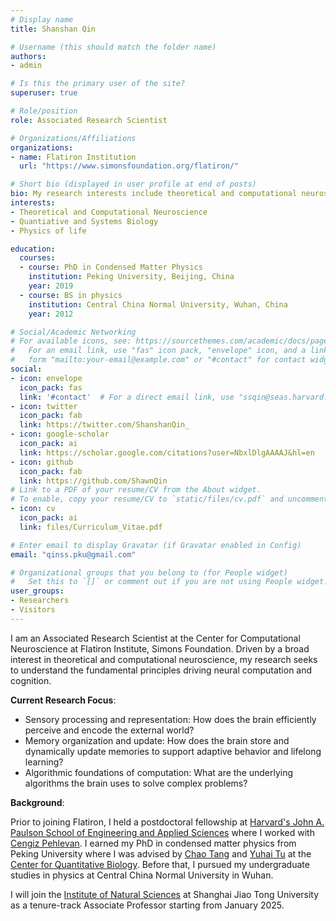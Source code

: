 ```yaml
---
# Display name
title: Shanshan Qin

# Username (this should match the folder name)
authors:
- admin

# Is this the primary user of the site?
superuser: true

# Role/position
role: Associated Research Scientist

# Organizations/Affiliations
organizations:
- name: Flatiron Institution
  url: "https://www.simonsfoundation.org/flatiron/"

# Short bio (displayed in user profile at end of posts)
bio: My research interests include theoretical and computational neuroscience, quantiative biology and physics of life.
interests:
- Theoretical and Computational Neuroscience
- Quantiative and Systems Biology
- Physics of life

education:
  courses:
  - course: PhD in Condensed Matter Physics
    institution: Peking University, Beijing, China
    year: 2019
  - course: BS in physics
    institution: Central China Normal University, Wuhan, China
    year: 2012

# Social/Academic Networking
# For available icons, see: https://sourcethemes.com/academic/docs/page-builder/#icons
#   For an email link, use "fas" icon pack, "envelope" icon, and a link in the
#   form "mailto:your-email@example.com" or "#contact" for contact widget.
social:
- icon: envelope
  icon_pack: fas
  link: '#contact'  # For a direct email link, use "ssqin@seas.harvard.edu".
- icon: twitter
  icon_pack: fab
  link: https://twitter.com/ShanshanQin_
- icon: google-scholar
  icon_pack: ai
  link: https://scholar.google.com/citations?user=NbxlDlgAAAAJ&hl=en
- icon: github
  icon_pack: fab
  link: https://github.com/ShawnQin
# Link to a PDF of your resume/CV from the About widget.
# To enable, copy your resume/CV to `static/files/cv.pdf` and uncomment the lines below.
- icon: cv
  icon_pack: ai
  link: files/Curriculum_Vitae.pdf

# Enter email to display Gravatar (if Gravatar enabled in Config)
email: "qinss.pku@gmail.com"

# Organizational groups that you belong to (for People widget)
#   Set this to `[]` or comment out if you are not using People widget.
user_groups:
- Researchers
- Visitors
---
```


I am an Associated Research Scientist at the Center for Computational Neuroscience at Flatiron Institute, Simons Foundation. Driven by a broad interest in theoretical and computational neuroscience, my research seeks to understand the fundamental principles driving neural computation and cognition.

**Current Research Focus**:
- Sensory processing and representation: How does the brain efficiently perceive and encode the external world?
- Memory organization and update: How does the brain store and dynamically update memories to support adaptive behavior and lifelong learning?
- Algorithmic foundations of computation: What are the underlying algorithms the brain uses to solve complex problems?

**Background**:

Prior to joining Flatiron, I held a postdoctoral fellowship at [Harvard's John A. Paulson School of Engineering and Applied Sciences](https://seas.harvard.edu/) where I worked with [Cengiz Pehlevan](https://pehlevan.seas.harvard.edu/people/cengiz-pehlevan). I earned my PhD in condensed matter physics from Peking University where I was advised by [Chao Tang](https://scholar.google.com/citations?user=OnoMAckAAAAJ&hl=en) and [Yuhai Tu](https://scholar.google.com/citations?user=bpaBVYIAAAAJ&hl=en) at the [Center for Quantitative Biology](https://cqb.pku.edu.cn/cqben/). Before that, I pursued my undergraduate studies in physics at Central China Normal University in Wuhan.

I will join the [Institute of Natural Sciences](https://ins.sjtu.edu.cn/) at Shanghai Jiao Tong University as a tenure-track Associate Professor starting from January 2025.
